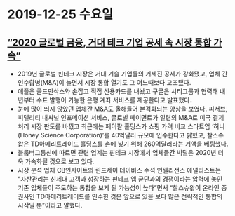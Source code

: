 # 2019-12-25 수요일

## [“2020 글로벌 금융, 거대 테크 기업 공세 속 시장 통합 가속”](http://www.bloter.net/archives/365535)
- 2019년 글로벌 핀테크 시장은 거대 기술 기업들의 거세진 공세가 강화됐고, 업체 간 인수합병(M&A)이 늘면서 시장 통합 열기도 그 어느때보다 고조됐다.
- 애플은 골드만삭스와 손잡고 직접 신용카드를 내놨고 구글은 시티그룹과 협력해 내년부터 수표 발행이 가능한 은행 계좌 서비스를 제공한다고 발표했다.
- 눈에 많이 띄지 않았던 업체간 M&A도 올해들어 본격화되는 양상을 보였다. 피서브, 피델리티 내셔널 인포메이션 서비스, 글로벌 페이먼트가 일련의 M&A로 미국 결제 처리 시장 판도를 바꿨고 최근에는 페이팔 홀딩스가 쇼핑 가격 비교 스타트업 ‘허니(Honey Science Corporation)’를 40억달러 규모에 인수한다고 밝혔고, 찰스슈왑은 TD아메리트레이드 홀딩스를 손에 넣기 위해 260억달러라는 거액을 베팅했다.
- 블룸버그통신에 따르면 관련 업계는 핀테크 시장에서 업체들간 빅딜은 2020년 더욱 가속화될 것으로 보고 있다.
- 시장 분석 업체 CB인사이트의 린드세이 데이비스 수석 인텔리전스 애널리스트는 “자산관리는 신세대 고객과 성장하는 핀테크 앱 군단과의 경쟁이라는 압력에 놓인 기존 업체들이 주도하는 통합을 보게 될 가능성이 높다”면서 “찰스슈왑이 온라인 증권사인 TD아메리트레이드를 인수한 것은 앞으로 있을 보다 많은 전략적인 통합의 시작일 뿐”이라고 말했다.
